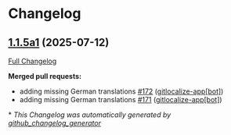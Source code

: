 # Changelog

## [1.1.5a1](https://github.com/OpenVoiceOS/ovos-skill-date-time/tree/1.1.5a1) (2025-07-12)

[Full Changelog](https://github.com/OpenVoiceOS/ovos-skill-date-time/compare/1.1.4...1.1.5a1)

**Merged pull requests:**

- adding missing German translations [\#172](https://github.com/OpenVoiceOS/ovos-skill-date-time/pull/172) ([gitlocalize-app[bot]](https://github.com/apps/gitlocalize-app))
- adding missing German translations [\#171](https://github.com/OpenVoiceOS/ovos-skill-date-time/pull/171) ([gitlocalize-app[bot]](https://github.com/apps/gitlocalize-app))



\* *This Changelog was automatically generated by [github_changelog_generator](https://github.com/github-changelog-generator/github-changelog-generator)*
